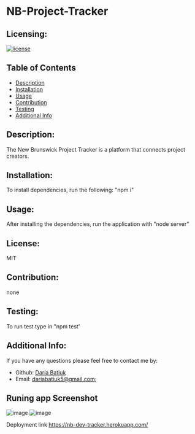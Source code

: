 # NB-Project-Tracker
## Licensing:
[![license](https://img.shields.io/badge/license-MIT-blue)](https://shields.io)
## Table of Contents 
- [Description](#description)
- [Installation](#installation)
- [Usage](#usage)
- [Contribution](#contribution)
- [Testing](#testing)
- [Additional Info](#additional-info)
## Description:
The New Brunswick Project Tracker is a platform that connects project creators. 
## Installation:
To install dependencies, run the following: "npm i"
## Usage:
After installing the dependencies, run the application with "node server"
## License:
MIT
## Contribution:
none
## Testing:
To run test type in "npm test'
## Additional Info:
If you have any questions please feel free to contact me by:
- Github: [Daria Batiuk](https://github.com/DariaBatiuk/)
- Email: dariabatiuk5@gmail.com;
## Runing app Screenshot
![image](https://user-images.githubusercontent.com/83068010/220494493-ae91b024-79a0-4d9d-a442-23885ffed739.png)
![image](https://user-images.githubusercontent.com/83068010/220494549-68ae8a3c-3ffe-4ab8-921b-f4123e885df9.png)

Deployment link
https://nb-dev-tracker.herokuapp.com/

